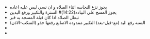 
- يجوز نزع النجاسه اثناء الصلاه  و ان نسي ليس عليه اعاده 
- يجوز المسح علي البياده(14:22)# السترة والتكبير ورفع اليدين
- تبطل الصلاه اذا كان قبلة المسجد به قبر
- السنه رفع اليد (مع-قبل-بعد) التكبير ممدوده الاصابع رفعها حذو (المنكب-الاذن)
- 
-  